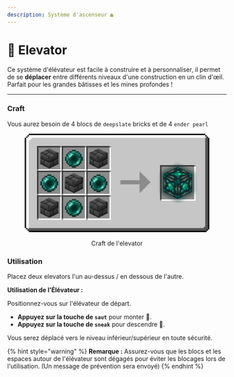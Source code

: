 ```yaml
---
description: Système d'ascenseur ⏏️
---
```


# 🚀 Elevator

Ce système d'élévateur est facile à construire et à personnaliser, il permet de se **déplacer** entre différents niveaux d'une construction en un clin d'œil. Parfait pour les grandes bâtisses et les mines profondes !

***

### Craft

Vous aurez besoin de 4 blocs de `deepslate` bricks et de 4 `ender pearl`

<div align="center" data-full-width="true">

<figure><img src=".gitbook/assets/elevator_craft.png" alt="" width="563"><figcaption><p>Craft de l'elevator</p></figcaption></figure>

</div>

### Utilisation

Placez deux elevators l'un au-dessus / en dessous de l'autre.

**Utilisation de l'Élévateur :**

Positionnez-vous sur l'élévateur de départ.

* **Appuyez sur la touche de `saut`** pour monter 🔼.
* **Appuyez sur la touche de `sneak`** pour descendre 🔽.

Vous serez déplacé vers le niveau inférieur/supérieur en toute sécurité.

{% hint style="warning" %}
**Remarque :** Assurez-vous que les blocs et les espaces autour de l'élévateur sont dégagés pour éviter les blocages lors de l'utilisation. (Un message de prévention sera envoyé)
{% endhint %}
